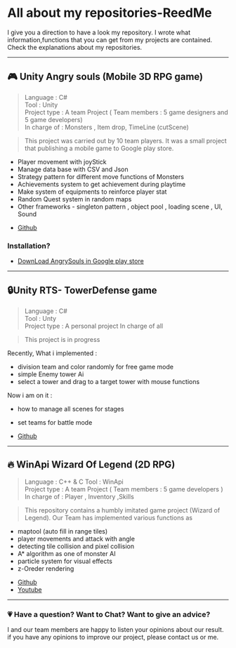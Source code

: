 # All about my repositories-ReedMe
I give you a direction to have a look my repository. I wrote what information,functions that you can get from my projects are contained. Check the explanations about my repositories.

***
## :video_game: Unity Angry souls (Mobile 3D RPG game)
> Language : C#  
> Tool : Unity  
> Project type : A team Project ( Team members : 5 game designers and 5 game developers)  
> In charge of : Monsters , Item drop, TimeLine (cutScene)  
  
> This project was carried out by 10 team players. It was a small project that publishing a mobile game to Google play store.  

- Player movement with joyStick  
- Manage data base with CSV and Json  
- Strategy pattern for different move functions of Monsters  
- Achievements system to get achievement during playtime  
- Make system of equipments to reinforce player stat  
- Random Quest system in random maps  
- Other frameworks - singleton pattern , object pool , loading scene , UI, Sound  

+ [Github](https://github.com/Peepbo/Unity3D-RPG-project/tree/main/Unity3D%20RPG/Assets/Scripts)  

### Installation?

- [DownLoad AngrySouls in Google play store](https://play.google.com/store/apps/details?id=com.Sandolf.AngrySouls)  

---

## :lock:Unity RTS- TowerDefense game 
> Language : C#  
> Tool : Unty  
> Project type :  A personal project
> In charge of all  

> This project is in progress  
   
 Recently, What i implemented :  
 + division team and color randomly for free game mode
 + simple Enemy tower Ai
 + select a tower and drag to a target tower with mouse functions  
    
 Now i am on it :
+ how to manage all scenes for stages  
+ set teams for battle mode
  
+ [Github](https://github.com/lmharriet/Unity-TowerDefense)  

---

## :fire: WinApi Wizard Of Legend (2D RPG)
> Language : C++ & C
> Tool : WinApi  
> Project type : A team Project ( Team members : 5 game developers )  
> In charge of : Player , Inventory ,Skills  

> This repository contains a humbly imitated game project (Wizard of Legend). Our Team has implemented various functions as  

- maptool (auto fill in range tiles)
- player movements and attack with angle
- detecting tile collision and pixel collision
- A* algorithm as one of monster AI
- particle system for visual effects
- z-Oreder rendering


+ [Github](https://github.com/lmharriet/CopyWizard) 
+ [Youtube](https://youtu.be/dTl59nt_flY)  

---

### :heartpulse: Have a question? Want to Chat? Want to give an advice?

I and our team members are happy to listen your opinions about our result. if you have any opinions to improve our project, please contact us or me.  
